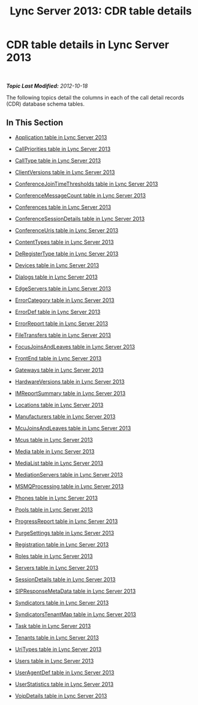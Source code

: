 ﻿---
title: 'Lync Server 2013: CDR table details'
TOCTitle: CDR table details
ms:assetid: 896198f5-672b-48ea-852f-0211c0c90857
ms:mtpsurl: https://technet.microsoft.com/en-us/library/Gg398693(v=OCS.15)
ms:contentKeyID: 48184730
ms.date: 07/23/2014
mtps_version: v=OCS.15
---

<div data-xmlns="http://www.w3.org/1999/xhtml">

<div class="topic" data-xmlns="http://www.w3.org/1999/xhtml" data-msxsl="urn:schemas-microsoft-com:xslt" data-cs="http://msdn.microsoft.com/en-us/">

<div data-asp="http://msdn2.microsoft.com/asp">

# CDR table details in Lync Server 2013

</div>

<div id="mainSection">

<div id="mainBody">

<span> </span>

_**Topic Last Modified:** 2012-10-18_

The following topics detail the columns in each of the call detail records (CDR) database schema tables.

<div>

## In This Section

  - [Application table in Lync Server 2013](lync-server-2013-application-table.md)

  - [CallPriorities table in Lync Server 2013](lync-server-2013-callpriorities-table.md)

  - [CallType table in Lync Server 2013](lync-server-2013-calltype-table.md)

  - [ClientVersions table in Lync Server 2013](lync-server-2013-clientversions-table.md)

  - [ConferenceJoinTimeThresholds table in Lync Server 2013](lync-server-2013-conferencejointimethresholds-table.md)

  - [ConferenceMessageCount table in Lync Server 2013](lync-server-2013-conferencemessagecount-table.md)

  - [Conferences table in Lync Server 2013](lync-server-2013-conferences-table.md)

  - [ConferenceSessionDetails table in Lync Server 2013](lync-server-2013-conferencesessiondetails-table.md)

  - [ConferenceUris table in Lync Server 2013](lync-server-2013-conferenceuris-table.md)

  - [ContentTypes table in Lync Server 2013](lync-server-2013-contenttypes-table.md)

  - [DeRegisterType table in Lync Server 2013](lync-server-2013-deregistertype-table.md)

  - [Devices table in Lync Server 2013](lync-server-2013-devices-table.md)

  - [Dialogs table in Lync Server 2013](lync-server-2013-dialogs-table.md)

  - [EdgeServers table in Lync Server 2013](lync-server-2013-edgeservers-table.md)

  - [ErrorCategory table in Lync Server 2013](lync-server-2013-errorcategory-table.md)

  - [ErrorDef table in Lync Server 2013](lync-server-2013-errordef-table.md)

  - [ErrorReport table in Lync Server 2013](lync-server-2013-errorreport-table.md)

  - [FileTransfers table in Lync Server 2013](lync-server-2013-filetransfers-table.md)

  - [FocusJoinsAndLeaves table in Lync Server 2013](lync-server-2013-focusjoinsandleaves-table.md)

  - [FrontEnd table in Lync Server 2013](lync-server-2013-frontend-table.md)

  - [Gateways table in Lync Server 2013](lync-server-2013-gateways-table.md)

  - [HardwareVersions table in Lync Server 2013](lync-server-2013-hardwareversions-table.md)

  - [IMReportSummary table in Lync Server 2013](lync-server-2013-imreportsummary-table.md)

  - [Locations table in Lync Server 2013](lync-server-2013-locations-table.md)

  - [Manufacturers table in Lync Server 2013](lync-server-2013-manufacturers-table.md)

  - [McuJoinsAndLeaves table in Lync Server 2013](lync-server-2013-mcujoinsandleaves-table.md)

  - [Mcus table in Lync Server 2013](lync-server-2013-mcus-table.md)

  - [Media table in Lync Server 2013](lync-server-2013-media-table.md)

  - [MediaList table in Lync Server 2013](lync-server-2013-medialist-table.md)

  - [MediationServers table in Lync Server 2013](lync-server-2013-mediationservers-table.md)

  - [MSMQProcessing table in Lync Server 2013](lync-server-2013-msmqprocessing-table.md)

  - [Phones table in Lync Server 2013](lync-server-2013-phones-table.md)

  - [Pools table in Lync Server 2013](lync-server-2013-pools-table.md)

  - [ProgressReport table in Lync Server 2013](lync-server-2013-progressreport-table.md)

  - [PurgeSettings table in Lync Server 2013](lync-server-2013-purgesettings-table.md)

  - [Registration table in Lync Server 2013](lync-server-2013-registration-table.md)

  - [Roles table in Lync Server 2013](lync-server-2013-roles-table.md)

  - [Servers table in Lync Server 2013](lync-server-2013-servers-table.md)

  - [SessionDetails table in Lync Server 2013](lync-server-2013-sessiondetails-table.md)

  - [SIPResponseMetaData table in Lync Server 2013](lync-server-2013-sipresponsemetadata-table.md)

  - [Syndicators table in Lync Server 2013](lync-server-2013-syndicators-table.md)

  - [SyndicatorsTenantMap table in Lync Server 2013](lync-server-2013-syndicatorstenantmap-table.md)

  - [Task table in Lync Server 2013](lync-server-2013-task-table.md)

  - [Tenants table in Lync Server 2013](lync-server-2013-tenants-table.md)

  - [UriTypes table in Lync Server 2013](lync-server-2013-uritypes-table.md)

  - [Users table in Lync Server 2013](lync-server-2013-users-table.md)

  - [UserAgentDef table in Lync Server 2013](lync-server-2013-useragentdef-table.md)

  - [UserStatistics table in Lync Server 2013](lync-server-2013-userstatistics-table.md)

  - [VoipDetails table in Lync Server 2013](lync-server-2013-voipdetails-table.md)

</div>

</div>

<span> </span>

</div>

</div>

</div>

